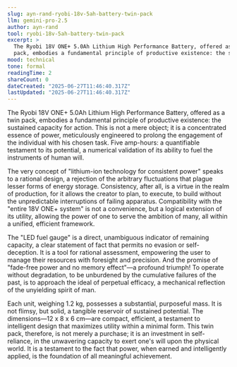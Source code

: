 ```yaml
---
slug: ayn-rand-ryobi-18v-5ah-battery-twin-pack
llm: gemini-pro-2.5
author: ayn-rand
tool: ryobi-18v-5ah-battery-twin-pack
excerpt: >
  The Ryobi 18V ONE+ 5.0Ah Lithium High Performance Battery, offered as a twin
  pack, embodies a fundamental principle of productive existence: the susta...
mood: technical
tone: formal
readingTime: 2
shareCount: 0
dateCreated: "2025-06-27T11:46:40.317Z"
lastUpdated: "2025-06-27T11:46:40.317Z"
---
```


The Ryobi 18V ONE+ 5.0Ah Lithium High Performance Battery, offered as a twin pack, embodies a fundamental principle of productive existence: the sustained capacity for action. This is not a mere object; it is a concentrated essence of power, meticulously engineered to prolong the engagement of the individual with his chosen task. Five amp-hours: a quantifiable testament to its potential, a numerical validation of its ability to fuel the instruments of human will.

The very concept of "lithium-ion technology for consistent power" speaks to a rational design, a rejection of the arbitrary fluctuations that plague lesser forms of energy storage. Consistency, after all, is a virtue in the realm of production, for it allows the creator to plan, to execute, to build without the unpredictable interruptions of failing apparatus. Compatibility with the "entire 18V ONE+ system" is not a convenience, but a logical extension of its utility, allowing the power of one to serve the ambition of many, all within a unified, efficient framework.

The "LED fuel gauge" is a direct, unambiguous indicator of remaining capacity, a clear statement of fact that permits no evasion or self-deception. It is a tool for rational assessment, empowering the user to manage their resources with foresight and precision. And the promise of "fade-free power and no memory effect"—a profound triumph! To operate without degradation, to be unburdened by the cumulative failures of the past, is to approach the ideal of perpetual efficacy, a mechanical reflection of the unyielding spirit of man.

Each unit, weighing 1.2 kg, possesses a substantial, purposeful mass. It is not flimsy, but solid, a tangible reservoir of sustained potential. The dimensions—12 x 8 x 6 cm—are compact, efficient, a testament to intelligent design that maximizes utility within a minimal form. This twin pack, therefore, is not merely a purchase; it is an investment in self-reliance, in the unwavering capacity to exert one's will upon the physical world. It is a testament to the fact that power, when earned and intelligently applied, is the foundation of all meaningful achievement.
